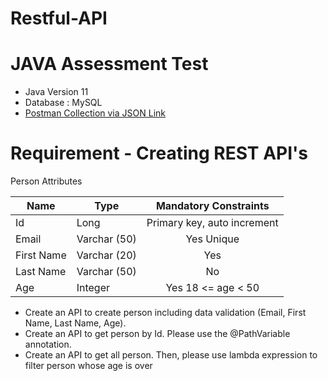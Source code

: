 # Restful-API

# JAVA Assessment Test

* Java Version 11
* Database : MySQL
* [Postman Collection via JSON Link](https://www.getpostman.com/collections/817b1a73c9fbbc9b31e2)

# Requirement - Creating REST API's
Person Attributes

|Name       | Type                 |Mandatory Constraints          |
|-----------|----------------------| :---------------:            |
|Id         | Long                 |Primary key, auto increment   |
|Email      | Varchar (50)         | Yes Unique                   |
|First Name | Varchar (20)         | Yes                          |
|Last Name  | Varchar (50)         | No                           |
|Age        | Integer              | Yes 18 <= age < 50           |

- Create an API to create person including data validation (Email, First Name, Last Name, Age).
- Create an API to get person by Id. Please use the @PathVariable annotation.
- Create an API to get all person. Then, please use lambda expression to filter person whose age is over
